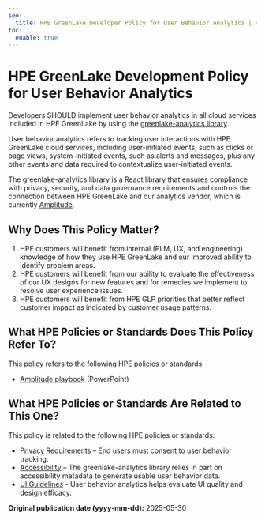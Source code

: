 ```yaml
---
seo:
  title: HPE GreenLake Developer Policy for User Behavior Analytics | HPE GreenLake Platform
toc:
  enable: true
---
```


# HPE GreenLake Development Policy for User Behavior Analytics

Developers SHOULD implement user behavior analytics in all cloud services included in HPE GreenLake by using the [greenlake-analytics library](https://github.com/glcp/greenlake-analytics).

User behavior analytics refers to tracking user interactions with HPE GreenLake cloud services, including user-initiated events, such as clicks or page views, system-initiated events, such as alerts and messages, plus any other events and data required to contextualize user-initiated events.

The greenlake-analytics library is a React library that ensures compliance with privacy, security, and data governance requirements and controls the connection between HPE GreenLake and our analytics vendor, which is currently [Amplitude](https://amplitude.com/).

## Why Does This Policy Matter?

1. HPE customers will benefit from internal (PLM, UX, and engineering) knowledge of how they use HPE GreenLake and our improved ability to identify problem areas.
2. HPE customers will benefit from our ability to evaluate the effectiveness of our UX designs for new features and for remedies we implement to resolve user experience issues.
3. HPE customers will benefit from HPE GLP priorities that better reflect customer impact as indicated by customer usage patterns.

## What HPE Policies or Standards Does This Policy Refer To?

This policy refers to the following HPE policies or standards:

* [Amplitude playbook](https://hpe-my.sharepoint.com/:p:/p/fatima_hassan/ETbVQTOoKHJGkE6oIQwGaXgBOWF7D0S3lX5ZfloMHevcbA?e=HnuDF0) (PowerPoint)

## What HPE Policies or Standards Are Related to This One?

This policy is related to the following HPE policies or standards:

* [Privacy Requirements](privacy-policy.md) – End users must consent to user behavior tracking.
* [Accessibility](accessibility.md) – The greenlake-analytics library relies in part on accessibility metadata to generate usable user behavior data.
* [UI Guidelines](ui-policy.md) - User behavior analytics helps evaluate UI quality and design efficacy.

**Original publication date (yyyy-mm-dd):** 2025-05-30
